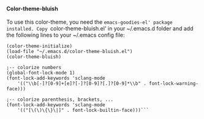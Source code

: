 #### Color-theme-bluish

To use this color-theme, you need the `emacs-goodies-el' package installed.
Copy `color-theme-bluish.el' in your ~/.emacs.d folder and add the following
lines to your ~/.emacs config file:

```(require 'color-theme)
(color-theme-initialize)
(load-file "~/.emacs.d/color-theme-bluish.el")
(color-theme-bluish)

;-- colorize numbers 
(global-font-lock-mode 1)
(font-lock-add-keywords 'sclang-mode
	'(("\\b[-]?[0-9]+[e]?[-]?[0-9]?[.]?[0-9]*\\b" . font-lock-warning-face)))

;-- colorize parenthesis, brackets, ...
(font-lock-add-keywords 'sclang-mode
	'(("[\(\)\{\}\|]" . font-lock-builtin-face)))```
